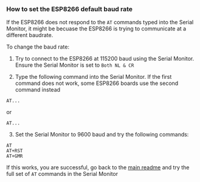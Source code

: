 ### How to set the ESP8266 default baud rate

If the ESP8266 does not respond to the ```AT``` commands typed into the Serial Monitor, it might be becuase the ESP8266 is trying to communicate at a different baudrate.

To change the baud rate:

1. Try to connect to the ESP8266 at 115200 baud using the Serial Monitor. Ensure the Serial Monitor is set to ```Both NL & CR```

2. Type the following command into the Serial Monitor. If the first command does not work, some ESP8266 boards use the second command instead

```
AT...
```

or

```
AT...
```

3. Set the Serial Monitor to 9600 baud and try the following commands:

```
AT
AT+RST
AT+GMR
```

If this works, you are successful, go back to the [main readme](../README.md) and try the full set of ```AT``` commands in the Serial Monitor
